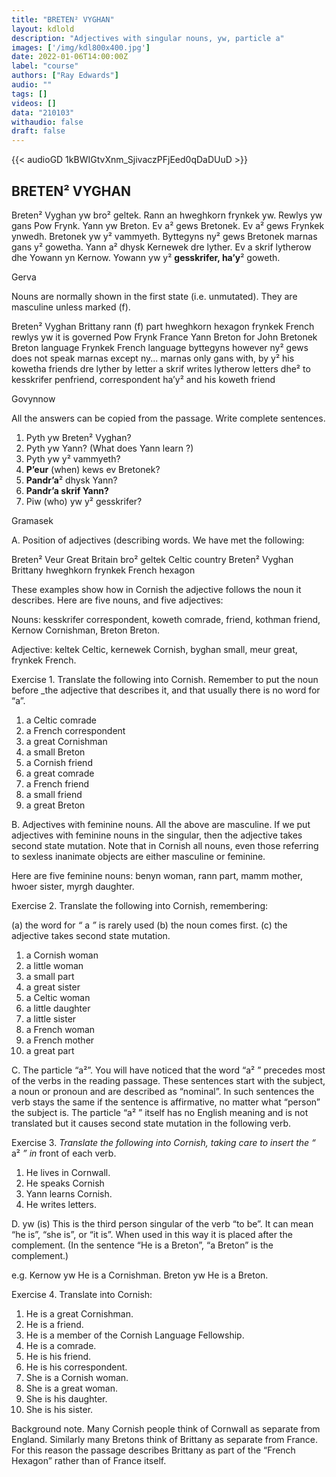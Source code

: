 ```yaml
---
title: "BRETEN² VYGHAN"
layout: kdlold
description: "Adjectives with singular nouns, yw, particle a"
images: ['/img/kdl800x400.jpg']
date: 2022-01-06T14:00:00Z
label: "course"
authors: ["Ray Edwards"]
audio: ""
tags: []
videos: []
data: "210103"
withaudio: false
draft: false
---
```



{{< audioGD 1kBWIGtvXnm_SjivaczPFjEed0qDaDUuD >}}

## BRETEN² VYGHAN

Breten² Vyghan yw bro² geltek. Rann an hweghkorn frynkek yw. Rewlys yw gans Pow Frynk. Yann yw Breton. Ev a² gews Bretonek. 
Ev a² gews Frynkek ynwedh. Bretonek yw y² vammyeth. Byttegyns ny² gews Bretonek marnas gans y² gowetha. 
Yann a² dhysk Kernewek dre lyther. Ev a skrif lytherow dhe Yowann yn Kernow. Yowann yw y² **gesskrifer, ha’y**² goweth.

Gerva

Nouns are normally shown in the first state (i.e. unmutated). They are masculine unless marked (f).

Breten² Vyghan Brittany
rann (f) part
hweghkorn hexagon
frynkek French
rewlys yw it is governed
Pow Frynk France
Yann Breton for John
Bretonek Breton language
Frynkek French language
byttegyns however
ny² gews does not speak
marnas except
ny... marnas only
gans with, by
y² his
kowetha friends
dre lyther by letter
a skrif writes
lytherow letters
dhe² to
kesskrifer penfriend,
correspondent
ha’y² and his
koweth friend


Govynnow

All the answers can be copied from the passage. Write complete sentences.

1) Pyth yw Breten² Vyghan? 
2) Pyth yw Yann? (What does Yann learn ?)
3) Pyth yw y² vammyeth? 
4) **P’eur** (when) kews ev Bretonek? 
5) **Pandr’a**² dhysk Yann?
6) **Pandr’a skrif Yann?**
7) Piw (who) yw y² gesskrifer?


Gramasek

A. Position of adjectives (describing words.
We have met the following:

Breten² Veur Great Britain
bro² geltek Celtic country
Breten² Vyghan Brittany
hweghkorn frynkek French hexagon

These examples show how in Cornish the adjective follows the noun it describes.
Here are five nouns, and five adjectives:

Nouns: kesskrifer correspondent, koweth comrade, friend, kothman friend, Kernow
Cornishman, Breton Breton.

Adjective: keltek Celtic, kernewek Cornish, byghan small, meur great, frynkek
French.

Exercise 1. Translate the following into Cornish. 
Remember to put the noun before _the adjective that describes it, and that usually there is no word for “a”.

1) a Celtic comrade
2) a French correspondent
3) a great Cornishman
4) a small Breton
5) a Cornish friend
6) a great comrade
7) a French friend
8) a small friend
9) a great Breton


B. Adjectives with feminine nouns. All the above are masculine. 
If we put adjectives with feminine nouns in the singular, then the adjective takes second state mutation.
Note that in Cornish all nouns, even those referring to sexless inanimate objects are either masculine or feminine.

Here are five feminine nouns:
benyn woman, rann part, mamm mother, hwoer sister, myrgh daughter.

Exercise 2. Translate the following into Cornish, remembering:

(a) the word for _“_ a _”_ is rarely used
(b) the noun comes first.
(c) the adjective takes second state mutation.

1) a Cornish woman
2) a little woman
3) a small part
4) a great sister
5) a Celtic woman
6) a little daughter
7) a little sister
8) a French woman
9) a French mother
10) a great part

C. The particle “a²”. You will have noticed that the word “a² ” precedes most of the verbs in the reading passage. 
These sentences start with the subject, a noun or pronoun and are described as “nominal”. 
In such sentences the verb stays the same if the sentence is affirmative, no matter what “person” the subject is. 
The particle “a² ” itself has no English meaning and is not translated but it causes second state mutation in the following verb.

Exercise 3. _Translate the following into Cornish, taking care to insert the “_ a² _” in_ front of each verb.

1) He lives in Cornwall. 
2) He speaks Cornish 
3) Yann learns Cornish.
4) He writes letters.

D. yw (is) This is the third person singular of the verb “to be”. It can mean “he is”, “she is”, or “it is”. 
When used in this way it is placed after the complement. (In the sentence “He is a Breton”, “a Breton” is the complement.)

e.g. Kernow yw He is a Cornishman. Breton yw He is a Breton.

Exercise 4. Translate into Cornish:

1) He is a great Cornishman.
2) He is a friend.
3) He is a member of the Cornish Language Fellowship.
4) He is a comrade.
5) He is his friend.
6) He is his correspondent.
7) She is a Cornish woman.
8) She is a great woman.
9) She is his daughter.
10) She is his sister.

Background note. Many Cornish people think of Cornwall as separate from England.
Similarly many Bretons think of Brittany as separate from France. 
For this reason the passage describes Brittany as part of the “French Hexagon” rather than of France itself.